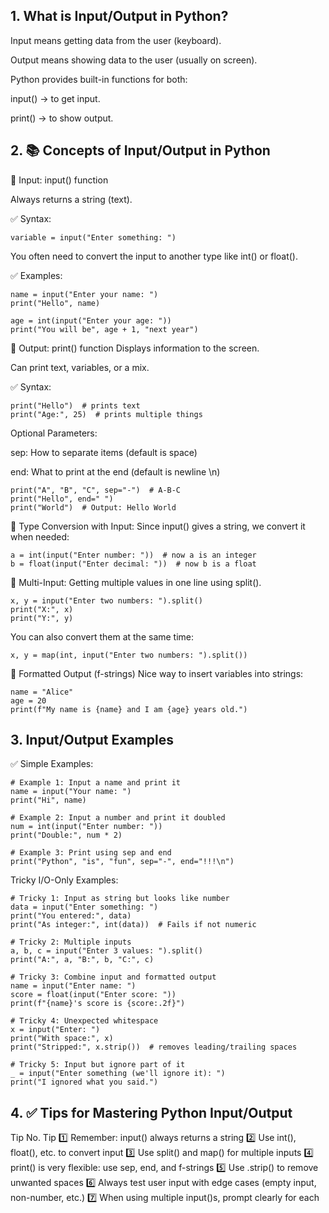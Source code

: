 ## 1.  What is Input/Output in Python?

Input means getting data from the user (keyboard).

Output means showing data to the user (usually on screen).

Python provides built-in functions for both:

input() → to get input.

print() → to show output.

## 2. 📚 Concepts of Input/Output in Python

🔹 Input: input() function

Always returns a string (text).

✅ Syntax:

```
variable = input("Enter something: ")
```
You often need to convert the input to another type like int() or float().

✅ Examples:

```
name = input("Enter your name: ")
print("Hello", name)

```

```
age = int(input("Enter your age: "))
print("You will be", age + 1, "next year")

```

🔹 Output: print() function
Displays information to the screen.

Can print text, variables, or a mix.

✅ Syntax:

```
print("Hello")  # prints text
print("Age:", 25)  # prints multiple things

```

Optional Parameters:

sep: How to separate items (default is space)

end: What to print at the end (default is newline \n)

```
print("A", "B", "C", sep="-")  # A-B-C
print("Hello", end=" ")       
print("World")  # Output: Hello World

```
🔹 Type Conversion with Input:
Since input() gives a string, we convert it when needed:

```
a = int(input("Enter number: "))  # now a is an integer
b = float(input("Enter decimal: "))  # now b is a float

```
🔹 Multi-Input:
Getting multiple values in one line using split().
```
x, y = input("Enter two numbers: ").split()
print("X:", x)
print("Y:", y)
```
You can also convert them at the same time:
```
x, y = map(int, input("Enter two numbers: ").split())
```
🔹 Formatted Output (f-strings)
Nice way to insert variables into strings:
```
name = "Alice"
age = 20
print(f"My name is {name} and I am {age} years old.")
```
## 3. Input/Output Examples

✅ Simple Examples:

```
# Example 1: Input a name and print it
name = input("Your name: ")
print("Hi", name)

# Example 2: Input a number and print it doubled
num = int(input("Enter number: "))
print("Double:", num * 2)

# Example 3: Print using sep and end
print("Python", "is", "fun", sep="-", end="!!!\n")

```

Tricky I/O-Only Examples:

```
# Tricky 1: Input as string but looks like number
data = input("Enter something: ")
print("You entered:", data)
print("As integer:", int(data))  # Fails if not numeric

# Tricky 2: Multiple inputs
a, b, c = input("Enter 3 values: ").split()
print("A:", a, "B:", b, "C:", c)

# Tricky 3: Combine input and formatted output
name = input("Enter name: ")
score = float(input("Enter score: "))
print(f"{name}'s score is {score:.2f}")

# Tricky 4: Unexpected whitespace
x = input("Enter: ")
print("With space:", x)
print("Stripped:", x.strip())  # removes leading/trailing spaces

# Tricky 5: Input but ignore part of it
_ = input("Enter something (we'll ignore it): ")
print("I ignored what you said.")
```

## 4. ✅ Tips for Mastering Python Input/Output

Tip No.	Tip
1️⃣	Remember: input() always returns a string
2️⃣	Use int(), float(), etc. to convert input
3️⃣	Use split() and map() for multiple inputs
4️⃣	print() is very flexible: use sep, end, and f-strings
5️⃣	Use .strip() to remove unwanted spaces
6️⃣	Always test user input with edge cases (empty input, non-number, etc.)
7️⃣	When using multiple input()s, prompt clearly for each


